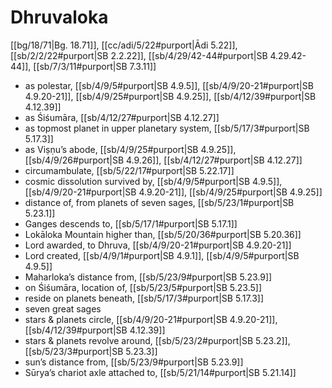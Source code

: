 # Dhruvaloka

[[bg/18/71|Bg. 18.71]], [[cc/adi/5/22#purport|Ādi 5.22]], [[sb/2/2/22#purport|SB 2.2.22]], [[sb/4/29/42-44#purport|SB 4.29.42-44]], [[sb/7/3/11#purport|SB 7.3.11]]

* as polestar, [[sb/4/9/5#purport|SB 4.9.5]], [[sb/4/9/20-21#purport|SB 4.9.20-21]], [[sb/4/9/25#purport|SB 4.9.25]], [[sb/4/12/39#purport|SB 4.12.39]]
* as Śiśumāra, [[sb/4/12/27#purport|SB 4.12.27]]
* as topmost planet in upper planetary system, [[sb/5/17/3#purport|SB 5.17.3]]
* as Viṣṇu’s abode, [[sb/4/9/25#purport|SB 4.9.25]], [[sb/4/9/26#purport|SB 4.9.26]], [[sb/4/12/27#purport|SB 4.12.27]]
* circumambulate, [[sb/5/22/17#purport|SB 5.22.17]]
* cosmic dissolution survived by, [[sb/4/9/5#purport|SB 4.9.5]], [[sb/4/9/20-21#purport|SB 4.9.20-21]], [[sb/4/9/25#purport|SB 4.9.25]]
* distance of, from planets of seven sages, [[sb/5/23/1#purport|SB 5.23.1]]
* Ganges descends to, [[sb/5/17/1#purport|SB 5.17.1]]
* Lokāloka Mountain higher than, [[sb/5/20/36#purport|SB 5.20.36]]
* Lord awarded, to Dhruva, [[sb/4/9/20-21#purport|SB 4.9.20-21]]
* Lord created, [[sb/4/9/1#purport|SB 4.9.1]], [[sb/4/9/5#purport|SB 4.9.5]]
* Maharloka’s distance from, [[sb/5/23/9#purport|SB 5.23.9]]
* on Śiśumāra, location of, [[sb/5/23/5#purport|SB 5.23.5]]
* reside on planets beneath, [[sb/5/17/3#purport|SB 5.17.3]]
* seven great sages
* stars & planets circle, [[sb/4/9/20-21#purport|SB 4.9.20-21]], [[sb/4/12/39#purport|SB 4.12.39]]
* stars & planets revolve around, [[sb/5/23/2#purport|SB 5.23.2]], [[sb/5/23/3#purport|SB 5.23.3]]
* sun’s distance from, [[sb/5/23/9#purport|SB 5.23.9]]
* Sūrya’s chariot axle attached to, [[sb/5/21/14#purport|SB 5.21.14]]
